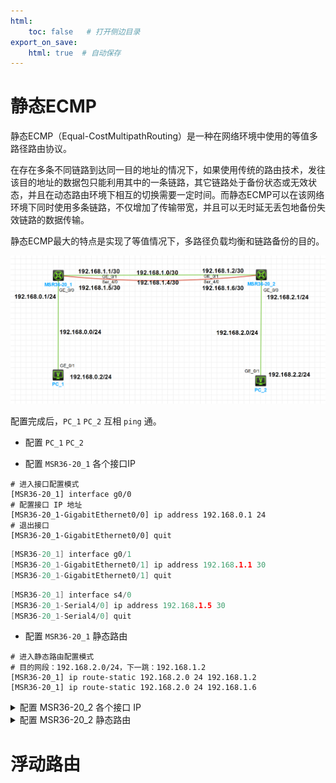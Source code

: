 ```yaml
---
html:
    toc: false   # 打开侧边目录
export_on_save:
    html: true  # 自动保存
---
```


# 静态ECMP

静态ECMP（Equal-CostMultipathRouting）是一种在网络环境中使用的等值多路径路由协议。

在存在多条不同链路到达同一目的地址的情况下，如果使用传统的路由技术，发往该目的地址的数据包只能利用其中的一条链路，其它链路处于备份状态或无效状态，并且在动态路由环境下相互的切换需要一定时间。而静态ECMP可以在该网络环境下同时使用多条链路，不仅增加了传输带宽，并且可以无时延无丢包地备份失效链路的数据传输。

静态ECMP最大的特点是实现了等值情况下，多路径负载均衡和链路备份的目的。

![Alt text](IMAGE/1.1.png)

配置完成后，`PC_1` `PC_2` 互相 `ping` 通。



* 配置 `PC_1` `PC_2`

* 配置 `MSR36-20_1` 各个接口IP

```shell
# 进入接口配置模式
[MSR36-20_1] interface g0/0 
# 配置接口 IP 地址
[MSR36-20_1-GigabitEthernet0/0] ip address 192.168.0.1 24
# 退出接口 
[MSR36-20_1-GigabitEthernet0/0] quit
```
```cpp
[MSR36-20_1] interface g0/1
[MSR36-20_1-GigabitEthernet0/1] ip address 192.168.1.1 30
[MSR36-20_1-GigabitEthernet0/1] quit
```
```cpp
[MSR36-20_1] interface s4/0
[MSR36-20_1-Serial4/0] ip address 192.168.1.5 30
[MSR36-20_1-Serial4/0] quit
```

* 配置 `MSR36-20_1` 静态路由

```shell
# 进入静态路由配置模式
# 目的网段：192.168.2.0/24，下一跳：192.168.1.2
[MSR36-20_1] ip route-static 192.168.2.0 24 192.168.1.2
[MSR36-20_1] ip route-static 192.168.2.0 24 192.168.1.6
```


<details><summary> 配置 MSR36-20_2 各个接口 IP</summary>

```shell
[MSR36-20_2] interface g0/0
[MSR36-20_2-GigabitEthernet0/0] ip address 192.168.2.1 24
[MSR36-20_2-GigabitEthernet0/0] quit
```
```shell
[MSR36-20_2] interface g0/1
[MSR36-20_2-GigabitEthernet0/1] ip address 192.168.1.2 30
[MSR36-20_2-GigabitEthernet0/1] quit
```
```shell
[MSR36-20_2] interface s4/0
[MSR36-20_2-Serial4/0] ip address 192.168.1.6 30
[MSR36-20_2-Serial4/0] quit
```
</details>

<details><summary> 配置 MSR36-20_2 静态路由</summary>

```shell
[MSR36-20_2] ip route-static 192.168.0.0 24 192.168.1.1
[MSR36-20_2] ip route-static 192.168.0.0 24 192.168.1.5
```

</details>

# 浮动路由